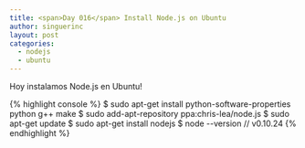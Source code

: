 ```yaml
---
title: <span>Day 016</span> Install Node.js on Ubuntu
author: singuerinc
layout: post
categories:
  - nodejs
  - ubuntu
---
```

Hoy instalamos Node.js en Ubuntu!

{% highlight console %}
$ sudo apt-get install python-software-properties python g++ make
$ sudo add-apt-repository ppa:chris-lea/node.js
$ sudo apt-get update
$ sudo apt-get install nodejs
$ node --version // v0.10.24
{% endhighlight %}